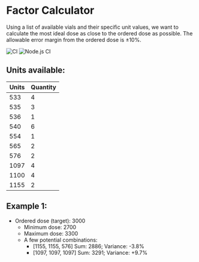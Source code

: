 # Factor Calculator
Using a list of available vials and their specific unit values, we want to calculate the most ideal dose as close to the ordered dose as possible. The allowable error margin from the ordered dose is ±10%.

![CI](https://github.com/phentnil/factor-calculator/workflows/CI/badge.svg) ![Node.js CI](https://github.com/phentnil/factor-calculator/workflows/Node.js%20CI/badge.svg)

## Units available:
Units | Quantity
------|---------
533 | 4
535 | 3
536 | 1
540 | 6
554 | 1
565 | 2
576 | 2
1097 | 4
1100 | 4
1155 | 2

## Example 1:
* Ordered dose (target): 3000
  * Minimum dose: 2700
  * Maximum dose: 3300
  * A few potential combinations:
    * [1155, 1155, 576] Sum: 2886; Variance: -3.8%
    * [1097, 1097, 1097] Sum: 3291; Variance: +9.7%
